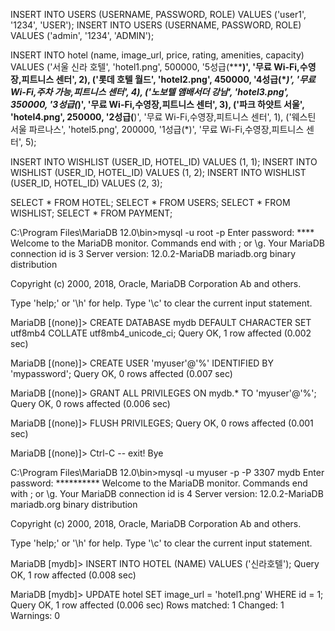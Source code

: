 INSERT INTO USERS (USERNAME, PASSWORD, ROLE) VALUES ('user1', '1234', 'USER');
INSERT INTO USERS (USERNAME, PASSWORD, ROLE) VALUES ('admin', '1234', 'ADMIN');

INSERT INTO hotel (name, image_url, price, rating, amenities, capacity)
VALUES
('서울 신라 호텔', 'hotel1.png', 500000, '5성급(*****)', '무료 Wi-Fi,수영장,피트니스 센터', 2),
('롯데 호텔 월드', 'hotel2.png', 450000, '4성급(****)', '무료 Wi-Fi,주차 가능,피트니스 센터', 4),
('노보텔 앰배서더 강남', 'hotel3.png', 350000, '3성급(***)', '무료 Wi-Fi,수영장,피트니스 센터', 3),
('파크 하얏트 서울', 'hotel4.png', 250000, '2성급(**)', '무료 Wi-Fi,수영장,피트니스 센터', 1),
('웨스틴 서울 파르나스', 'hotel5.png', 200000, '1성급(*)', '무료 Wi-Fi,수영장,피트니스 센터', 5); 

INSERT INTO WISHLIST (USER_ID, HOTEL_ID) VALUES (1, 1);
INSERT INTO WISHLIST (USER_ID, HOTEL_ID) VALUES (1, 2);
INSERT INTO WISHLIST (USER_ID, HOTEL_ID) VALUES (2, 3);

SELECT * FROM HOTEL;
SELECT * FROM USERS;
SELECT * FROM WISHLIST;
SELECT * FROM PAYMENT;



C:\Program Files\MariaDB 12.0\bin>mysql -u root -p
Enter password: ****
Welcome to the MariaDB monitor.  Commands end with ; or \g.
Your MariaDB connection id is 3
Server version: 12.0.2-MariaDB mariadb.org binary distribution

Copyright (c) 2000, 2018, Oracle, MariaDB Corporation Ab and others.

Type 'help;' or '\h' for help. Type '\c' to clear the current input statement.

MariaDB [(none)]> CREATE DATABASE mydb DEFAULT CHARACTER SET utf8mb4 COLLATE utf8mb4_unicode_ci;
Query OK, 1 row affected (0.002 sec)

MariaDB [(none)]> CREATE USER 'myuser'@'%' IDENTIFIED BY 'mypassword';
Query OK, 0 rows affected (0.007 sec)

MariaDB [(none)]> GRANT ALL PRIVILEGES ON mydb.* TO 'myuser'@'%';
Query OK, 0 rows affected (0.006 sec)

MariaDB [(none)]> FLUSH PRIVILEGES;
Query OK, 0 rows affected (0.001 sec)

MariaDB [(none)]> Ctrl-C -- exit!
Bye

C:\Program Files\MariaDB 12.0\bin>mysql -u myuser -p -P 3307 mydb
Enter password: **********
Welcome to the MariaDB monitor.  Commands end with ; or \g.
Your MariaDB connection id is 4
Server version: 12.0.2-MariaDB mariadb.org binary distribution

Copyright (c) 2000, 2018, Oracle, MariaDB Corporation Ab and others.

Type 'help;' or '\h' for help. Type '\c' to clear the current input statement.

MariaDB [mydb]> INSERT INTO HOTEL (NAME) VALUES ('신라호텔');
Query OK, 1 row affected (0.008 sec)

MariaDB [mydb]> UPDATE hotel SET image_url = 'hotel1.png' WHERE id = 1;
Query OK, 1 row affected (0.006 sec)
Rows matched: 1  Changed: 1  Warnings: 0
